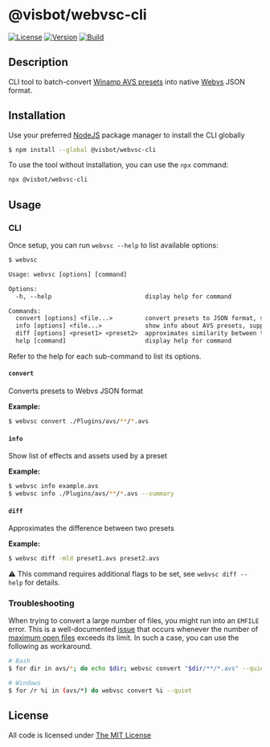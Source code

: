 # @visbot/webvsc-cli

[![License](https://img.shields.io/github/license/idleberg/webvsc-cli?color=blue&style=for-the-badge)](https://github.com/idleberg/webvsc-cli/blob/main/LICENSE)
[![Version](https://img.shields.io/npm/v/@visbot/webvsc-cli?style=for-the-badge)](https://www.npmjs.org/package/@visbot/webvsc-cli)
[![Build](https://img.shields.io/github/actions/workflow/status/idleberg/webvsc-cli/default.yml?style=for-the-badge)](https://github.com/idleberg/webvsc-cli/actions)

## Description

CLI tool to batch-convert [Winamp AVS presets](https://www.wikiwand.com/en/Advanced_Visualization_Studio) into native [Webvs](https://github.com/azeem/webvs) JSON format.

## Installation

Use your preferred [NodeJS](https://nodejs.org) package manager to install the CLI globally

```sh
$ npm install --global @visbot/webvsc-cli
```

To use the tool without installation, you can use the `npx` command:

```sh
npx @visbot/webvsc-cli
```

## Usage

### CLI

Once setup, you can run `webvsc --help` to list available options:

```txt
$ webvsc

Usage: webvsc [options] [command]

Options:
  -h, --help                          display help for command

Commands:
  convert [options] <file...>         convert presets to JSON format, supports glob patterns
  info [options] <file...>            show info about AVS presets, supports glob patterns
  diff [options] <preset1> <preset2>  approximates similarity between two AVS presets
  help [command]                      display help for command
```

Refer to the help for each sub-command to list its options.

#### `convert`

Converts presets to Webvs JSON format

**Example:**

```sh
$ webvsc convert ./Plugins/avs/**/*.avs
```

#### `info`

Show list of effects and assets used by a preset

**Example:**

```sh
$ webvsc info example.avs
$ webvsc info ./Plugins/avs/**/*.avs --summary
```

#### `diff`

Approximates the difference between two presets

**Example:**

```sh
$ webvsc diff -mld preset1.avs preset2.avs
```

:warning: This command requires additional flags to be set, see `webvsc diff --help` for details.

### Troubleshooting

When trying to convert a large number of files, you might run into an `EMFILE` error. This is a well-documented [issue](https://github.com/nodejs/node/issues/1941) that occurs whenever the number of [maximum open files](http://blog.izs.me/post/56827866110/wtf-is-emfile-and-why-does-it-happen-to-me) exceeds its limit. In such a case, you can use the following as workaround.

```sh
# Bash
$ for dir in avs/*; do echo $dir; webvsc convert "$dir/**/*.avs" --quiet; done

# Windows
$ for /r %i in (avs/*) do webvsc convert %i --quiet
```

## License

All code is licensed under [The MIT License](http://opensource.org/licenses/MIT)
